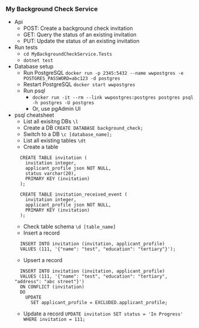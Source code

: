 ### My Background Check Service
- Api
  - POST: Create a background check invitation
  - GET: Query the status of an existing invitation
  - PUT: Update the status of an existing invitation
- Run tests
  - `cd MyBackgroundCheckService.Tests`
  - `dotnet test`
- Database setup
  - Run PostgreSQL `docker run -p 2345:5432 --name wwpostgres -e POSTGRES_PASSWORD=abc123 -d postgres`
  - Restart PostgreSQL `docker start wwpostgres`
  - Run psql
    - `docker run -it --rm --link wwpostgres:postgres postgres psql -h postgres -U postgres`
    - Or, use pgAdmin UI
- psql cheatsheet
  - List all exisitng DBs `\l`
  - Create a DB `CREATE DATABASE background_check;`
  - Switch to a DB `\c [database_name];`
  - List all existing tables `\dt`
  - Create a table 
  ```
    CREATE TABLE invitation (
      invitation integer,
      applicant_profile json NOT NULL,
      status varchar(20),
      PRIMARY KEY (invitation)
    );
  ```
  ```
    CREATE TABLE invitation_received_event (
      invitation integer,
      applicant_profile json NOT NULL,
      PRIMARY KEY (invitation)
    );
  ```
  - Check table schema `\d [table_name]`
  - Insert a record
  ```
    INSERT INTO invitation (invitation, applicant_profile)
    VALUES (111, '{"name": "test", "education": "tertiary"}');
  ```
  - Upsert a record
  ```
    INSERT INTO invitation (invitation, applicant_profile)
    VALUES (111, '{"name": "test", "education": "tertiary", "address": "abc street"}')
    ON CONFLICT (invitation)
    DO
      UPDATE
        SET applicant_profile = EXCLUDED.applicant_profile;
  ```
  - Update a record
    `UPDATE invitation SET status = 'In Progress' WHERE invitation = 111;`
  